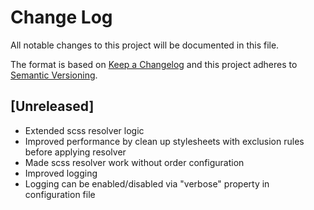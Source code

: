 # Change Log

All notable changes to this project will be documented in this file.

The format is based on [Keep a Changelog](http://keepachangelog.com/)
and this project adheres to [Semantic Versioning](http://semver.org/).

## [Unreleased]
* Extended scss resolver logic
* Improved performance by clean up stylesheets with exclusion rules before applying resolver
* Made scss resolver work without order configuration
* Improved logging
* Logging can be enabled/disabled via "verbose" property in configuration file
